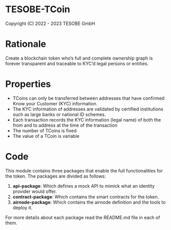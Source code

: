 # TESOBE-TCoin

Copyright (C) 2022 - 2023 TESOBE GmbH


# Rationale
Create a blockchain token who’s full and complete ownership graph is forever transparent and traceable to KYC’d legal persons or entities.  

# Properties

* TCoins can only be transferred between addresses that have confirmed Know your Customer (KYC) information.
* The KYC information of addresses are validated by certified institutions such as large banks or national ID schemes.
* Each transaction records the KYC information (legal name) of both the from and to address at the time of the transaction
* The number of TCoins is fixed
* The value of a TCoin is variable

# Code

This module contains three packages that enable the full functionalities for the token.
The packages are divided as follows:

1. **api-package**: Which defines a mock API to mimick what an identity provider would offer.
2. **contract-package**: Which contains the smart contracts for the token.
3. **airnode-package**: Which contains the airnode definition and the tools to deploy it.

For more details about each package read the README.md file in each of them.

